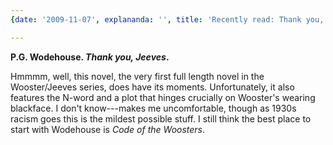 ```yaml
---
{date: '2009-11-07', explananda: '', title: 'Recently read: Thank you, Jeeves', tags: book_reviews}

---
```

<strong>P.G. Wodehouse. <em>Thank you, Jeeves</em>.</strong>

Hmmmm, well, this novel, the very first full length novel in the Wooster/Jeeves series, does have its moments.  Unfortunately, it also features the N-word and a plot that hinges crucially on Wooster's wearing blackface.  I don't know---makes me uncomfortable, though as 1930s racism goes this is the mildest possible stuff.  I still think the best place to start with Wodehouse is <em>Code of the Woosters</em>.

